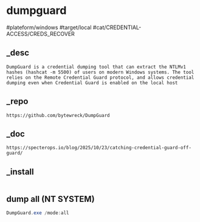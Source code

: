 # dumpguard
#plateform/windows  #target/local   #cat/CREDENTIAL-ACCESS/CREDS_RECOVER

## _desc
```
DumpGuard is a credential dumping tool that can extract the NTLMv1 hashes (hashcat -m 5500) of users on modern Windows systems. The tool relies on the Remote Credential Guard protocol, and allows credential dumping even when Credential Guard is enabled on the local host
```

## _repo
```
https://github.com/bytewreck/DumpGuard
```

## _doc
```
https://specterops.io/blog/2025/10/23/catching-credential-guard-off-guard/
```

## _install
```
```

## dump all (NT SYSTEM)
```powershell
DumpGuard.exe /mode:all
```